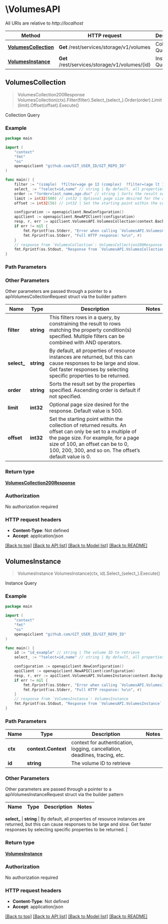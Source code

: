 # \VolumesAPI

All URIs are relative to *http://localhost*

Method | HTTP request | Description
------------- | ------------- | -------------
[**VolumesCollection**](VolumesAPI.md#VolumesCollection) | **Get** /rest/services/storage/v1/volumes | Collection Query
[**VolumesInstance**](VolumesAPI.md#VolumesInstance) | **Get** /rest/services/storage/v1/volumes/{id} | Instance Query



## VolumesCollection

> VolumesCollection200Response VolumesCollection(ctx).Filter(filter).Select_(select_).Order(order).Limit(limit).Offset(offset).Execute()

Collection Query



### Example

```go
package main

import (
	"context"
	"fmt"
	"os"
	openapiclient "github.com/GIT_USER_ID/GIT_REPO_ID"
)

func main() {
	filter := "(simple)  ?filter=age ge 13 (complex)  ?filter=(age lt 18) or (name like "foo")" // string | This filters rows in a query, by constraining the result to rows matching the property condition(s) specified. Multiple filters  can be combined with AND operators. (optional)
	select_ := "?select=id,name" // string | By default, all properties of resource instances are returned, but this can cause responses to be large and slow. Get faster responses by  selecting specific properties to be returned. (optional)
	order := "?order=last_name,age.dsc" // string | Sorts the result set by the properties specified. Ascending order is default if not specified. (optional)
	limit := int32(500) // int32 | Optional page size desired for the response. Default value is 500. (optional)
	offset := int32(56) // int32 | Set the starting point within the collection of returned results. An  offset can only be set to a multiple of the page size. For example, for  a page size of 100, an offset can be to 0, 100, 200, 300, and so on.  The offset’s default value is 0. (optional)

	configuration := openapiclient.NewConfiguration()
	apiClient := openapiclient.NewAPIClient(configuration)
	resp, r, err := apiClient.VolumesAPI.VolumesCollection(context.Background()).Filter(filter).Select_(select_).Order(order).Limit(limit).Offset(offset).Execute()
	if err != nil {
		fmt.Fprintf(os.Stderr, "Error when calling `VolumesAPI.VolumesCollection``: %v\n", err)
		fmt.Fprintf(os.Stderr, "Full HTTP response: %v\n", r)
	}
	// response from `VolumesCollection`: VolumesCollection200Response
	fmt.Fprintf(os.Stdout, "Response from `VolumesAPI.VolumesCollection`: %v\n", resp)
}
```

### Path Parameters



### Other Parameters

Other parameters are passed through a pointer to a apiVolumesCollectionRequest struct via the builder pattern


Name | Type | Description  | Notes
------------- | ------------- | ------------- | -------------
 **filter** | **string** | This filters rows in a query, by constraining the result to rows matching the property condition(s) specified. Multiple filters  can be combined with AND operators. | 
 **select_** | **string** | By default, all properties of resource instances are returned, but this can cause responses to be large and slow. Get faster responses by  selecting specific properties to be returned. | 
 **order** | **string** | Sorts the result set by the properties specified. Ascending order is default if not specified. | 
 **limit** | **int32** | Optional page size desired for the response. Default value is 500. | 
 **offset** | **int32** | Set the starting point within the collection of returned results. An  offset can only be set to a multiple of the page size. For example, for  a page size of 100, an offset can be to 0, 100, 200, 300, and so on.  The offset’s default value is 0. | 

### Return type

[**VolumesCollection200Response**](VolumesCollection200Response.md)

### Authorization

No authorization required

### HTTP request headers

- **Content-Type**: Not defined
- **Accept**: application/json

[[Back to top]](#) [[Back to API list]](../README.md#documentation-for-api-endpoints)
[[Back to Model list]](../README.md#documentation-for-models)
[[Back to README]](../README.md)


## VolumesInstance

> VolumesInstance VolumesInstance(ctx, id).Select_(select_).Execute()

Instance Query



### Example

```go
package main

import (
	"context"
	"fmt"
	"os"
	openapiclient "github.com/GIT_USER_ID/GIT_REPO_ID"
)

func main() {
	id := "id_example" // string | The volume ID to retrieve
	select_ := "?select=id,name" // string | By default, all properties of resource instances are returned, but this can cause responses to be large and slow. Get faster responses by  selecting specific properties to be returned. (optional)

	configuration := openapiclient.NewConfiguration()
	apiClient := openapiclient.NewAPIClient(configuration)
	resp, r, err := apiClient.VolumesAPI.VolumesInstance(context.Background(), id).Select_(select_).Execute()
	if err != nil {
		fmt.Fprintf(os.Stderr, "Error when calling `VolumesAPI.VolumesInstance``: %v\n", err)
		fmt.Fprintf(os.Stderr, "Full HTTP response: %v\n", r)
	}
	// response from `VolumesInstance`: VolumesInstance
	fmt.Fprintf(os.Stdout, "Response from `VolumesAPI.VolumesInstance`: %v\n", resp)
}
```

### Path Parameters


Name | Type | Description  | Notes
------------- | ------------- | ------------- | -------------
**ctx** | **context.Context** | context for authentication, logging, cancellation, deadlines, tracing, etc.
**id** | **string** | The volume ID to retrieve | 

### Other Parameters

Other parameters are passed through a pointer to a apiVolumesInstanceRequest struct via the builder pattern


Name | Type | Description  | Notes
------------- | ------------- | ------------- | -------------

 **select_** | **string** | By default, all properties of resource instances are returned, but this can cause responses to be large and slow. Get faster responses by  selecting specific properties to be returned. | 

### Return type

[**VolumesInstance**](VolumesInstance.md)

### Authorization

No authorization required

### HTTP request headers

- **Content-Type**: Not defined
- **Accept**: application/json

[[Back to top]](#) [[Back to API list]](../README.md#documentation-for-api-endpoints)
[[Back to Model list]](../README.md#documentation-for-models)
[[Back to README]](../README.md)


